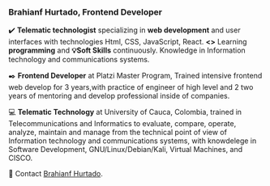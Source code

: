 ### Brahianf Hurtado, Frontend Developer

✔️  **Telematic technologist** specializing in **web development** and user interfaces with technologies Html, CSS, JavaScript, React. **<>** Learning **programming** and **💡Soft Skills** continuously. Knowledge in Information technology and communications systems.

✒️ **Frontend Developer** at Platzi Master Program, Trained intensive frontend web develop for 3 years,with practice of engineer of high level and 2 two years of mentoring and develop professional inside of companies.

💻 **Telematic Technology** at University of Cauca, Colombia, trained in Telecommunications and Informatics to evaluate, compare, operate, analyze, maintain and manage from the technical point of view of Information technology and communications systems, with knowdelege in Software Development, GNU/Linux/Debian/Kali, Virtual Machines, and CISCO.

🔗 Contact [Brahianf Hurtado](https://www.linkedin.com/in/brahianf/).
